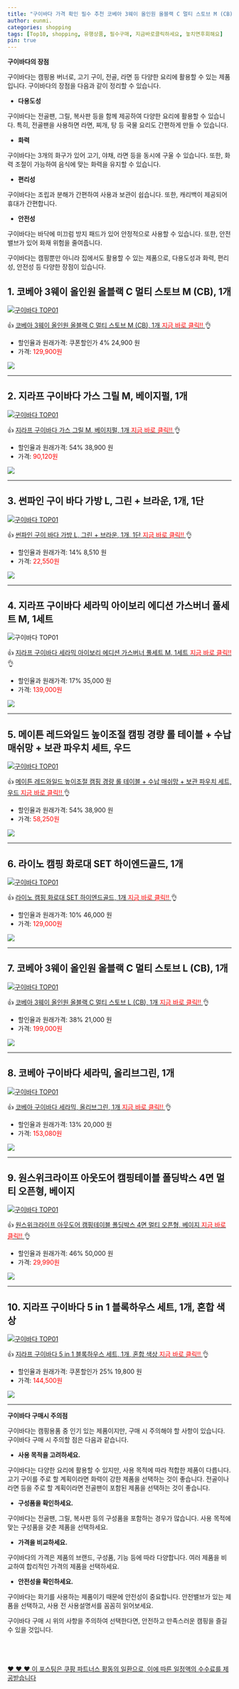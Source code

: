 ```yaml
---
title: "구이바다 가격 확인 필수 추천 코베아 3웨이 올인원 올블랙 C 멀티 스토브 M (CB), 1개 비교 장점 구매가이드"
author: eunmi.
categories: shopping
tags: [Top10, shopping, 유행상품, 필수구매, 지금바로클릭하세요, 놓치면후회해요]
pin: true
---
```

**구이바다의 장점**

구이바다는 캠핑용 버너로, 고기 구이, 전골, 라면 등 다양한 요리에 활용할 수 있는 제품입니다. 구이바다의 장점을 다음과 같이 정리할 수 있습니다.

* **다용도성**

구이바다는 전골팬, 그릴, 복사판 등을 함께 제공하여 다양한 요리에 활용할 수 있습니다. 특히, 전골팬을 사용하면 라면, 찌개, 탕 등 국물 요리도 간편하게 만들 수 있습니다.

* **화력**

구이바다는 3개의 화구가 있어 고기, 야채, 라면 등을 동시에 구울 수 있습니다. 또한, 화력 조절이 가능하여 음식에 맞는 화력을 유지할 수 있습니다.

* **편리성**

구이바다는 조립과 분해가 간편하여 사용과 보관이 쉽습니다. 또한, 캐리백이 제공되어 휴대가 간편합니다.

* **안전성**

구이바다는 바닥에 미끄럼 방지 패드가 있어 안정적으로 사용할 수 있습니다. 또한, 안전밸브가 있어 화재 위험을 줄여줍니다.

구이바다는 캠핑뿐만 아니라 집에서도 활용할 수 있는 제품으로, 다용도성과 화력, 편리성, 안전성 등 다양한 장점이 있습니다.

   

## 1. 코베아 3웨이 올인원 올블랙 C 멀티 스토브 M (CB), 1개

[![구이바다 TOP01](https://thumbnail7.coupangcdn.com/thumbnails/remote/230x230ex/image/retail/images/3817727418638832-80ed3cc0-b4ad-44ee-bcc8-6877ba22e909.jpg)](https://link.coupang.com/re/AFFSDP?lptag=AF3617701&subid=GithubCoopas&pageKey=4735913268&traceid=V0-153&itemId=6010725292&vendorItemId=73308459245)


👍 [코베아 3웨이 올인원 올블랙 C 멀티 스토브 M (CB), 1개 <font color=red> 지금 바로 클릭!! </font> ](https://link.coupang.com/re/AFFSDP?lptag=AF3617701&subid=GithubCoopas&pageKey=4735913268&traceid=V0-153&itemId=6010725292&vendorItemId=73308459245) 👌 


- 할인율과 원래가격: 쿠폰할인가 4%  24,900   원
- 가격: <span style='color:red'>129,900원</span>

[![](/discount_price.png)](https://link.coupang.com/re/AFFSDP?lptag=AF3617701&subid=GithubCoopas&pageKey=4735913268&traceid=V0-153&itemId=6010725292&vendorItemId=73308459245)

---


   

## 2. 지라프 구이바다 가스 그릴 M, 베이지펄, 1개

[![구이바다 TOP01](https://thumbnail8.coupangcdn.com/thumbnails/remote/230x230ex/image/retail/images/644269750859202-7a5ecdf3-48a8-406e-8d8b-c9950724c474.jpg)](https://link.coupang.com/re/AFFSDP?lptag=AF3617701&subid=GithubCoopas&pageKey=6489085085&traceid=V0-153&itemId=14237932479&vendorItemId=81483164277)


👍 [지라프 구이바다 가스 그릴 M, 베이지펄, 1개 <font color=red> 지금 바로 클릭!! </font> ](https://link.coupang.com/re/AFFSDP?lptag=AF3617701&subid=GithubCoopas&pageKey=6489085085&traceid=V0-153&itemId=14237932479&vendorItemId=81483164277) 👌 


- 할인율과 원래가격: 54%  38,900   원
- 가격: <span style='color:red'>90,120원</span>

[![](/discount_price.png)](https://link.coupang.com/re/AFFSDP?lptag=AF3617701&subid=GithubCoopas&pageKey=6489085085&traceid=V0-153&itemId=14237932479&vendorItemId=81483164277)

---


   

## 3. 썬파인 구이 바다 가방 L, 그린 + 브라운, 1개, 1단

[![구이바다 TOP01](https://thumbnail6.coupangcdn.com/thumbnails/remote/230x230ex/image/retail/images/2021/04/16/15/4/a625c2c5-3901-4fc7-a137-9c638572a720.jpg)](https://link.coupang.com/re/AFFSDP?lptag=AF3617701&subid=GithubCoopas&pageKey=17092185&traceid=V0-153&itemId=68938526&vendorItemId=75192984264)


👍 [썬파인 구이 바다 가방 L, 그린 + 브라운, 1개, 1단 <font color=red> 지금 바로 클릭!! </font> ](https://link.coupang.com/re/AFFSDP?lptag=AF3617701&subid=GithubCoopas&pageKey=17092185&traceid=V0-153&itemId=68938526&vendorItemId=75192984264) 👌 


- 할인율과 원래가격: 14%  8,510   원
- 가격: <span style='color:red'>22,550원</span>

[![](/discount_price.png)](https://link.coupang.com/re/AFFSDP?lptag=AF3617701&subid=GithubCoopas&pageKey=17092185&traceid=V0-153&itemId=68938526&vendorItemId=75192984264)

---


   

## 4. 지라프 구이바다 세라믹 아이보리 에디션 가스버너 풀세트 M, 1세트

![구이바다 TOP01](https://thumbnail6.coupangcdn.com/thumbnails/remote/230x230ex/image/vendor_inventory/837f/58c98f0d725f17629615cbcc0fa6d65461e316f5df7ca779718f62c658db.PNG)


👍 [지라프 구이바다 세라믹 아이보리 에디션 가스버너 풀세트 M, 1세트 <font color=red> 지금 바로 클릭!! </font> ](https://link.coupang.com/re/AFFSDP?lptag=AF3617701&subid=GithubCoopas&pageKey=6631907394&traceid=V0-153&itemId=15122536889&vendorItemId=79665592937) 👌 


- 할인율과 원래가격: 17%  35,000   원
- 가격: <span style='color:red'>139,000원</span>

[![](/discount_price.png)](https://link.coupang.com/re/AFFSDP?lptag=AF3617701&subid=GithubCoopas&pageKey=6631907394&traceid=V0-153&itemId=15122536889&vendorItemId=79665592937)

---


   

## 5. 메이튼 레드와일드 높이조절 캠핑 경량 롤 테이블 + 수납 매쉬망 + 보관 파우치 세트, 우드

[![구이바다 TOP01](https://thumbnail6.coupangcdn.com/thumbnails/remote/230x230ex/image/retail/images/2438522499658279-32f4fdab-42e4-43c5-b5f7-9c05aafbcbe4.jpg)](https://link.coupang.com/re/AFFSDP?lptag=AF3617701&subid=GithubCoopas&pageKey=6765429213&traceid=V0-153&itemId=15868749557&vendorItemId=83078258420)


👍 [메이튼 레드와일드 높이조절 캠핑 경량 롤 테이블 + 수납 매쉬망 + 보관 파우치 세트, 우드 <font color=red> 지금 바로 클릭!! </font> ](https://link.coupang.com/re/AFFSDP?lptag=AF3617701&subid=GithubCoopas&pageKey=6765429213&traceid=V0-153&itemId=15868749557&vendorItemId=83078258420) 👌 


- 할인율과 원래가격: 54%  38,900   원
- 가격: <span style='color:red'>58,250원</span>

[![](/discount_price.png)](https://link.coupang.com/re/AFFSDP?lptag=AF3617701&subid=GithubCoopas&pageKey=6765429213&traceid=V0-153&itemId=15868749557&vendorItemId=83078258420)

---


   

## 6. 라이노 캠핑 화로대 SET 하이엔드골드, 1개

[![구이바다 TOP01](https://thumbnail6.coupangcdn.com/thumbnails/remote/230x230ex/image/vendor_inventory/78df/dfae45aecfb38ad361c571d3ee78f1fe3a16197f5d43782e80d04b7eeb58.jpg)](https://link.coupang.com/re/AFFSDP?lptag=AF3617701&subid=GithubCoopas&pageKey=7350571283&traceid=V0-153&itemId=18914204119&vendorItemId=82122137513)


👍 [라이노 캠핑 화로대 SET 하이엔드골드, 1개 <font color=red> 지금 바로 클릭!! </font> ](https://link.coupang.com/re/AFFSDP?lptag=AF3617701&subid=GithubCoopas&pageKey=7350571283&traceid=V0-153&itemId=18914204119&vendorItemId=82122137513) 👌 


- 할인율과 원래가격: 10%  46,000   원
- 가격: <span style='color:red'>129,000원</span>

[![](/discount_price.png)](https://link.coupang.com/re/AFFSDP?lptag=AF3617701&subid=GithubCoopas&pageKey=7350571283&traceid=V0-153&itemId=18914204119&vendorItemId=82122137513)

---


   

## 7. 코베아 3웨이 올인원 올블랙 C 멀티 스토브 L (CB), 1개

[![구이바다 TOP01](https://thumbnail6.coupangcdn.com/thumbnails/remote/230x230ex/image/retail/images/2021/01/05/10/5/42f11d65-64a9-484c-b727-012a8b31a7ac.jpg)](https://link.coupang.com/re/AFFSDP?lptag=AF3617701&subid=GithubCoopas&pageKey=4735913386&traceid=V0-153&itemId=6010725809&vendorItemId=73308459071)


👍 [코베아 3웨이 올인원 올블랙 C 멀티 스토브 L (CB), 1개 <font color=red> 지금 바로 클릭!! </font> ](https://link.coupang.com/re/AFFSDP?lptag=AF3617701&subid=GithubCoopas&pageKey=4735913386&traceid=V0-153&itemId=6010725809&vendorItemId=73308459071) 👌 


- 할인율과 원래가격: 38%  21,000   원
- 가격: <span style='color:red'>199,000원</span>

[![](/discount_price.png)](https://link.coupang.com/re/AFFSDP?lptag=AF3617701&subid=GithubCoopas&pageKey=4735913386&traceid=V0-153&itemId=6010725809&vendorItemId=73308459071)

---


   

## 8. 코베아 구이바다 세라믹, 올리브그린, 1개

[![구이바다 TOP01](https://thumbnail10.coupangcdn.com/thumbnails/remote/230x230ex/image/retail/images/2022/10/12/15/7/546001e5-65d2-4f19-81e1-5f66997cdbe4.png)](https://link.coupang.com/re/AFFSDP?lptag=AF3617701&subid=GithubCoopas&pageKey=6838220910&traceid=V0-153&itemId=16253048963&vendorItemId=83446199635)


👍 [코베아 구이바다 세라믹, 올리브그린, 1개 <font color=red> 지금 바로 클릭!! </font> ](https://link.coupang.com/re/AFFSDP?lptag=AF3617701&subid=GithubCoopas&pageKey=6838220910&traceid=V0-153&itemId=16253048963&vendorItemId=83446199635) 👌 


- 할인율과 원래가격: 13%  20,000   원
- 가격: <span style='color:red'>153,080원</span>

[![](/discount_price.png)](https://link.coupang.com/re/AFFSDP?lptag=AF3617701&subid=GithubCoopas&pageKey=6838220910&traceid=V0-153&itemId=16253048963&vendorItemId=83446199635)

---


   

## 9. 원스위크라이프 아웃도어 캠핑테이블 폴딩박스 4면 멀티 오픈형, 베이지

[![구이바다 TOP01](https://thumbnail10.coupangcdn.com/thumbnails/remote/230x230ex/image/vendor_inventory/a1cb/f5a3b172a88c700fae3848da5c06a1be695905b7001349d426fd0e724ec3.jpg)](https://link.coupang.com/re/AFFSDP?lptag=AF3617701&subid=GithubCoopas&pageKey=7242616008&traceid=V0-153&itemId=18406077787&vendorItemId=85548682402)


👍 [원스위크라이프 아웃도어 캠핑테이블 폴딩박스 4면 멀티 오픈형, 베이지 <font color=red> 지금 바로 클릭!! </font> ](https://link.coupang.com/re/AFFSDP?lptag=AF3617701&subid=GithubCoopas&pageKey=7242616008&traceid=V0-153&itemId=18406077787&vendorItemId=85548682402) 👌 


- 할인율과 원래가격: 46%  50,000   원
- 가격: <span style='color:red'>29,990원</span>

[![](/discount_price.png)](https://link.coupang.com/re/AFFSDP?lptag=AF3617701&subid=GithubCoopas&pageKey=7242616008&traceid=V0-153&itemId=18406077787&vendorItemId=85548682402)

---


   

## 10. 지라프 구이바다 5 in 1 블록하우스 세트, 1개, 혼합 색상

[![구이바다 TOP01](https://thumbnail8.coupangcdn.com/thumbnails/remote/230x230ex/image/retail/images/5734941613093746-0da3c06c-6443-4279-af06-29ace5a5e29b.jpg)](https://link.coupang.com/re/AFFSDP?lptag=AF3617701&subid=GithubCoopas&pageKey=6496238838&traceid=V0-153&itemId=14282270337&vendorItemId=4544650660)


👍 [지라프 구이바다 5 in 1 블록하우스 세트, 1개, 혼합 색상 <font color=red> 지금 바로 클릭!! </font> ](https://link.coupang.com/re/AFFSDP?lptag=AF3617701&subid=GithubCoopas&pageKey=6496238838&traceid=V0-153&itemId=14282270337&vendorItemId=4544650660) 👌 


- 할인율과 원래가격: 쿠폰할인가 25%  19,800   원
- 가격: <span style='color:red'>144,500원</span>

[![](/discount_price.png)](https://link.coupang.com/re/AFFSDP?lptag=AF3617701&subid=GithubCoopas&pageKey=6496238838&traceid=V0-153&itemId=14282270337&vendorItemId=4544650660)

---
**구이바다 구매시 주의점**

구이바다는 캠핑용품 중 인기 있는 제품이지만, 구매 시 주의해야 할 사항이 있습니다. 구이바다 구매 시 주의할 점은 다음과 같습니다.

* **사용 목적을 고려하세요.**

구이바다는 다양한 요리에 활용할 수 있지만, 사용 목적에 따라 적합한 제품이 다릅니다. 고기 구이를 주로 할 계획이라면 화력이 강한 제품을 선택하는 것이 좋습니다. 전골이나 라면 등을 주로 할 계획이라면 전골팬이 포함된 제품을 선택하는 것이 좋습니다.

* **구성품을 확인하세요.**

구이바다는 전골팬, 그릴, 복사판 등의 구성품을 포함하는 경우가 많습니다. 사용 목적에 맞는 구성품을 갖춘 제품을 선택하세요.

* **가격을 비교하세요.**

구이바다의 가격은 제품의 브랜드, 구성품, 기능 등에 따라 다양합니다. 여러 제품을 비교하여 합리적인 가격의 제품을 선택하세요.

* **안전성을 확인하세요.**

구이바다는 화기를 사용하는 제품이기 때문에 안전성이 중요합니다. 안전밸브가 있는 제품을 선택하고, 사용 전 사용설명서를 꼼꼼히 읽어보세요.

구이바다 구매 시 위의 사항을 주의하여 선택한다면, 안전하고 만족스러운 캠핑을 즐길 수 있을 것입니다.<br><br><br><br><br> [ ❤ ❤ ❤ 이 포스팅은 쿠팡 파트너스 활동의 일환으로, 이에 따른 일정액의 수수료를 제공받습니다](https://link.coupang.com/a/bcEFyh)